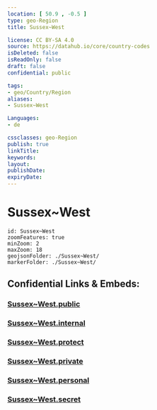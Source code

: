 ```yaml
---
location: [ 50.9 , -0.5 ] 
type: geo-Region
title: Sussex~West

license: CC BY-SA 4.0
source: https://datahub.io/core/country-codes
isDeleted: false
isReadOnly: false
draft: false
confidential: public

tags:
- geo/Country/Region
aliases:
- Sussex~West

Languages:
- de

cssclasses: geo-Region
publish: true
linkTitle: 
keywords: 
layout: 
publishDate: 
expiryDate: 
---
```


# Sussex~West

```leaflet
id: Sussex~West
zoomFeatures: true 
minZoom: 2 
maxZoom: 18
geojsonFolder: ./Sussex~West/
markerFolder: ./Sussex~West/
```


## Confidential Links & Embeds: 

### [Sussex~West.public](/_public/\Earth\Continent\Europe\Europe~North\UK\England\Regions~England\South_East_EnglandSussex~West.public.md) 

### [Sussex~West.internal](/_internal/\Earth\Continent\Europe\Europe~North\UK\England\Regions~England\South_East_EnglandSussex~West.internal.md) 

### [Sussex~West.protect](/_protect/\Earth\Continent\Europe\Europe~North\UK\England\Regions~England\South_East_EnglandSussex~West.protect.md) 

### [Sussex~West.private](/_private/\Earth\Continent\Europe\Europe~North\UK\England\Regions~England\South_East_EnglandSussex~West.private.md) 

### [Sussex~West.personal](/_personal/\Earth\Continent\Europe\Europe~North\UK\England\Regions~England\South_East_EnglandSussex~West.personal.md) 

### [Sussex~West.secret](/_secret/\Earth\Continent\Europe\Europe~North\UK\England\Regions~England\South_East_EnglandSussex~West.secret.md)

